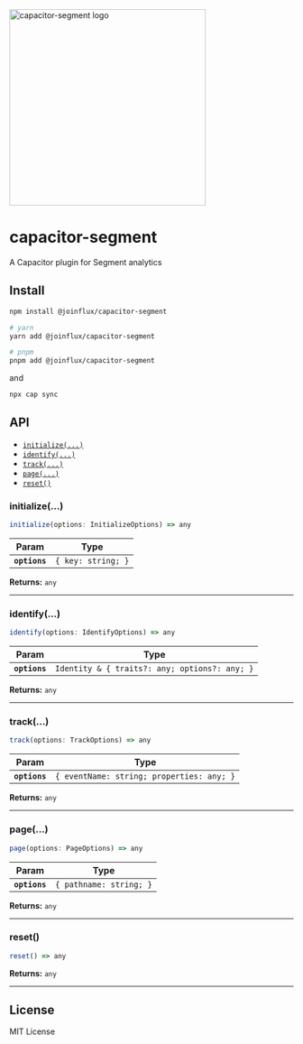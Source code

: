 
<img width="348" alt="capacitor-segment logo" src="https://user-images.githubusercontent.com/12596485/147050756-e69b1c19-7adb-4b12-a029-65f7faae3dcb.png">

# capacitor-segment

A Capacitor plugin for Segment analytics

## Install

```sh
npm install @joinflux/capacitor-segment

# yarn 
yarn add @joinflux/capacitor-segment

# pnpm 
pnpm add @joinflux/capacitor-segment
```

and 

```sh
npx cap sync
```

## API

<docgen-index>

* [`initialize(...)`](#initialize)
* [`identify(...)`](#identify)
* [`track(...)`](#track)
* [`page(...)`](#page)
* [`reset()`](#reset)

</docgen-index>

<docgen-api>
<!--Update the source file JSDoc comments and rerun docgen to update the docs below-->

### initialize(...)

```typescript
initialize(options: InitializeOptions) => any
```

| Param         | Type                          |
| ------------- | ----------------------------- |
| **`options`** | <code>{ key: string; }</code> |

**Returns:** <code>any</code>

--------------------


### identify(...)

```typescript
identify(options: IdentifyOptions) => any
```

| Param         | Type                                                     |
| ------------- | -------------------------------------------------------- |
| **`options`** | <code>Identity & { traits?: any; options?: any; }</code> |

**Returns:** <code>any</code>

--------------------


### track(...)

```typescript
track(options: TrackOptions) => any
```

| Param         | Type                                                 |
| ------------- | ---------------------------------------------------- |
| **`options`** | <code>{ eventName: string; properties: any; }</code> |

**Returns:** <code>any</code>

--------------------


### page(...)

```typescript
page(options: PageOptions) => any
```

| Param         | Type                               |
| ------------- | ---------------------------------- |
| **`options`** | <code>{ pathname: string; }</code> |

**Returns:** <code>any</code>

--------------------


### reset()

```typescript
reset() => any
```

**Returns:** <code>any</code>

--------------------

</docgen-api>

## License
MIT License
